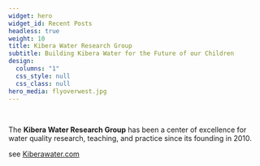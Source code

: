 ```yaml
---
widget: hero
widget_id: Recent Posts
headless: true
weight: 10
title: Kibera Water Research Group
subtitle: Building Kibera Water for the Future of our Children
design:
  columns: "1"
  css_style: null
  css_class: null
hero_media: flyoverwest.jpg
---
```


<br>

The **Kibera Water Research Group** has been a center of excellence for water quality research, teaching, and practice since its founding in 2010.

see [Kiberawater.com](https://kiberawater.com)

